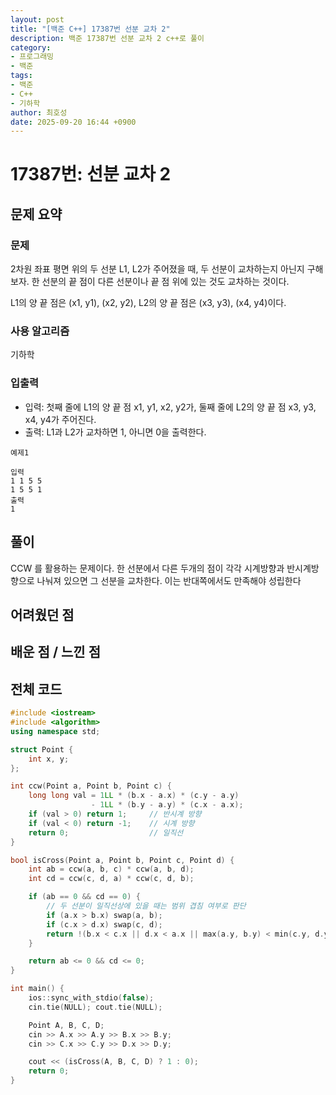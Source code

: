 ```yaml
---
layout: post
title: "[백준 C++] 17387번 선분 교차 2"
description: 백준 17387번 선분 교차 2 c++로 풀이
category:
- 프로그래밍
- 백준
tags:
- 백준
- C++
- 기하학
author: 최호성
date: 2025-09-20 16:44 +0900
---
```

# 17387번: 선분 교차 2

## 문제 요약
### 문제
2차원 좌표 평면 위의 두 선분 L1, L2가 주어졌을 때, 두 선분이 교차하는지 아닌지 구해보자. 한 선분의 끝 점이 다른 선분이나 끝 점 위에 있는 것도 교차하는 것이다.

L1의 양 끝 점은 (x1, y1), (x2, y2), L2의 양 끝 점은 (x3, y3), (x4, y4)이다.

### 사용 알고리즘
기하학

### 입출력
- 입력: 첫째 줄에 L1의 양 끝 점 x1, y1, x2, y2가, 둘째 줄에 L2의 양 끝 점 x3, y3, x4, y4가 주어진다.
- 출력: L1과 L2가 교차하면 1, 아니면 0을 출력한다.
```
예제1

입력
1 1 5 5
1 5 5 1
출력
1
```
## 풀이
CCW 를 활용하는 문제이다. 한 선분에서 다른 두개의 점이 각각 시계방향과 반시계방향으로 나눠져 있으면 그 선분을 교차한다. 이는 반대쪽에서도 만족해야 성립한다

## 어려웠던 점


## 배운 점 / 느낀 점


## 전체 코드
```cpp
#include <iostream>
#include <algorithm>
using namespace std;

struct Point {
    int x, y;
};

int ccw(Point a, Point b, Point c) {
    long long val = 1LL * (b.x - a.x) * (c.y - a.y) 
                  - 1LL * (b.y - a.y) * (c.x - a.x);
    if (val > 0) return 1;     // 반시계 방향
    if (val < 0) return -1;    // 시계 방향
    return 0;                  // 일직선
}

bool isCross(Point a, Point b, Point c, Point d) {
    int ab = ccw(a, b, c) * ccw(a, b, d);
    int cd = ccw(c, d, a) * ccw(c, d, b);

    if (ab == 0 && cd == 0) {
        // 두 선분이 일직선상에 있을 때는 범위 겹침 여부로 판단
        if (a.x > b.x) swap(a, b);
        if (c.x > d.x) swap(c, d);
        return !(b.x < c.x || d.x < a.x || max(a.y, b.y) < min(c.y, d.y) || max(c.y, d.y) < min(a.y, b.y));
    }

    return ab <= 0 && cd <= 0;
}

int main() {
    ios::sync_with_stdio(false);
    cin.tie(NULL); cout.tie(NULL);

    Point A, B, C, D;
    cin >> A.x >> A.y >> B.x >> B.y;
    cin >> C.x >> C.y >> D.x >> D.y;

    cout << (isCross(A, B, C, D) ? 1 : 0);
    return 0;
}
```

